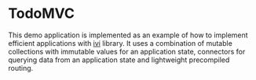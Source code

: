 # TodoMVC

This demo application is implemented as an example of how to implement efficient applications with
[ivi](https://ivijs.github.io/ivi) library. It uses a combination of mutable collections with immutable values for an
application state, connectors for querying data from an application state and lightweight precompiled routing.
